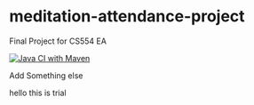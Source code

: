 # meditation-attendance-project
Final Project for CS554 EA

[![Java CI with Maven](https://github.com/CS544-EA-TEAM-8/meditation-attendance-project/actions/workflows/maven.yml/badge.svg?branch=main)](https://github.com/CS544-EA-TEAM-8/meditation-attendance-project/actions/workflows/maven.yml)

Add Something else

hello this is trial